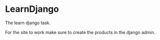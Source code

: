 # LearnDjango

The learn django task.

For the site to work make sure to create the products in the django admin.

